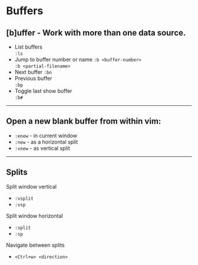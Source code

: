 # Buffers

## [b]uffer - Work with more than one data source.

- List buffers  
  `:ls`
- Jump to buffer number or name
  `:b <buffer-number>`  
  `:b <partial-filename>`
- Next buffer
  `:bn`
- Previous buffer  
  `:bp`
- Toggle last show buffer  
  `:b#` 

---

## Open a new blank buffer from within vim:  

- `:enew` - in current window
- `:new` - as a horizontal split
- `:vnew` - as vertical split

---

## Splits

Split window vertical

- `:vsplit`
- `:vsp`

Split window horizontal

- `:split`
- `:sp`

Navigate between splits

- `<Ctrl+w> <direction>`

